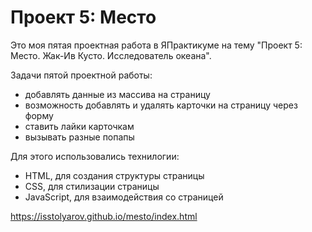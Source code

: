 # Проект 5: Место

Это моя пятая проектная работа в ЯПрактикуме на тему "Проект 5: Место. Жак-Ив Кусто. Исследователь океана".

Задачи пятой проектной работы:
- добавлять данные из массива на страницу
- возможность добавлять и удалять карточки на страницу через форму
- ставить лайки карточкам
- вызывать разные попапы

Для этого использовались технилогии:
- HTML, для создания структуры страницы
- CSS, для стилизации страницы
- JavaScript, для взаимодействия со страницей

https://isstolyarov.github.io/mesto/index.html
